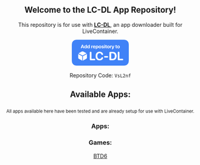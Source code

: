 <div align="center">
  <h2>Welcome to the LC-DL App Repository!</h2>
  
This repository is for use with <a href="https://lc-dl.github.io"><b>LC-DL</b></a>, an app downloader built for LiveContainer.<br>

<a href ="https://tinyurl.com/bpu5ubk8"><img src="assets/repo.png" width="150"></a><br>

Repository Code: `VsL2nf`<br>

<h2>Available Apps:</h2>
<sub>All apps available here have been tested and are already setup for use with LiveContainer.</sub>

<h3>Apps:</h3>

<h3>Games:</h3>
<a href="shortcuts://run-shortcut?name=LC-DL&input=[lcdl://eSsWmj]">BTD6</a>

</div>
